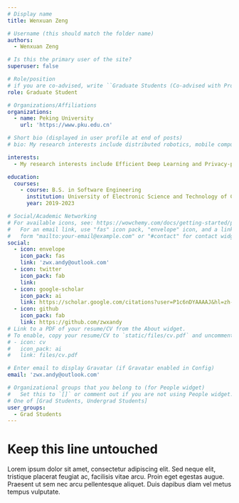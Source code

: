 ```yaml
---
# Display name
title: Wenxuan Zeng

# Username (this should match the folder name)
authors:
  - Wenxuan Zeng

# Is this the primary user of the site?
superuser: false

# Role/position
# if you are co-advised, write ``Graduate Students (Co-advised with Prof. XXX)''
role: Graduate Student

# Organizations/Affiliations
organizations:
  - name: Peking University
    url: 'https://www.pku.edu.cn'

# Short bio (displayed in user profile at end of posts)
# bio: My research interests include distributed robotics, mobile computing and programmable matter.

interests:
  - My research interests include Efficient Deep Learning and Privacy-preserving Machine Learning.

education:
  courses:
    - course: B.S. in Software Engineering
      institution: University of Electronic Science and Technology of China (UESTC)
      year: 2019-2023

# Social/Academic Networking
# For available icons, see: https://wowchemy.com/docs/getting-started/page-builder/#icons
#   For an email link, use "fas" icon pack, "envelope" icon, and a link in the
#   form "mailto:your-email@example.com" or "#contact" for contact widget.
social:
  - icon: envelope
    icon_pack: fas
    link: 'zwx.andy@outlook.com'
  - icon: twitter
    icon_pack: fab
    link: 
  - icon: google-scholar
    icon_pack: ai
    link: https://scholar.google.com/citations?user=P1c6nDYAAAAJ&hl=zh-CN
  - icon: github
    icon_pack: fab
    link: https://github.com/zwxandy
# Link to a PDF of your resume/CV from the About widget.
# To enable, copy your resume/CV to `static/files/cv.pdf` and uncomment the lines below.
# - icon: cv
#   icon_pack: ai
#   link: files/cv.pdf

# Enter email to display Gravatar (if Gravatar enabled in Config)
email: 'zwx.andy@outlook.com'

# Organizational groups that you belong to (for People widget)
#   Set this to `[]` or comment out if you are not using People widget.
# One of [Grad Students, Undergrad Students]
user_groups:
  - Grad Students
---
```


# Keep this line untouched
Lorem ipsum dolor sit amet, consectetur adipiscing elit. Sed neque elit, tristique placerat feugiat ac, facilisis vitae arcu. Proin eget egestas augue. Praesent ut sem nec arcu pellentesque aliquet. Duis dapibus diam vel metus tempus vulputate. 

